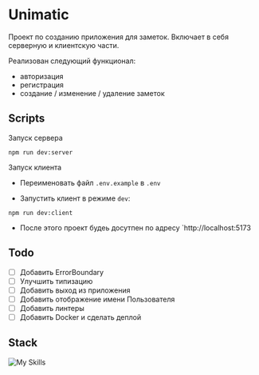 # Unimatic

Проект по созданию приложения для заметок. Включает в себя серверную и клиентскую части.

Реализован следующий функционал:
- авторизация
- регистрация
- создание / изменение / удаление заметок

## Scripts

Запуск сервера
```
npm run dev:server
```

Запуск клиента

- Переименовать файл `.env.example` в `.env`

- Запустить клиент в режиме `dev`:

```
npm run dev:client
```

- После этого проект будеь досутпен по адресу `http://localhost:5173

## Todo

- [ ] Добавить ErrorBoundary
- [ ] Улучшить типизацию
- [ ] Добавить выход из приложения
- [ ] Добавить отображение имени Пользователя
- [ ] Добавить линтеры
- [ ] Добавить Docker и сделать деплой

## Stack
![My Skills](https://skillicons.dev/icons?i=html,sass,js,ts,react,redux,vite,nodejs,express)
